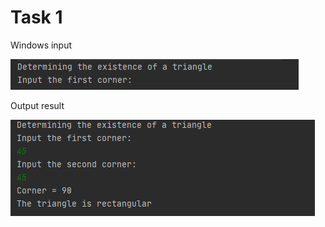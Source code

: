 Task 1
=====================

Windows input 

![](https://github.com/DzmitrySiarheyeu/Epam/blob/main/First-chapter-of-the-cours/Branchings/Task_1/img/1.PNG)

Output result

![](https://github.com/DzmitrySiarheyeu/Epam/blob/main/First-chapter-of-the-cours/Branchings/Task_1/img/2.PNG)
